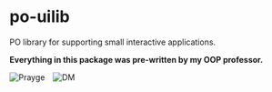 # po-uilib

PO library for supporting small interactive applications.


**Everything in this package was pre-written by my OOP professor.**

![Prayge](https://cdn.discordapp.com/emojis/855429887624085524.png?size=64) ![DM](https://cdn.discordapp.com/emojis/849321790672207915.png?size=56)
